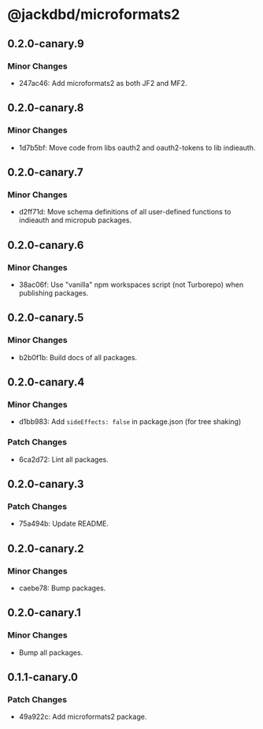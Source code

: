 # @jackdbd/microformats2

## 0.2.0-canary.9

### Minor Changes

- 247ac46: Add microformats2 as both JF2 and MF2.

## 0.2.0-canary.8

### Minor Changes

- 1d7b5bf: Move code from libs oauth2 and oauth2-tokens to lib indieauth.

## 0.2.0-canary.7

### Minor Changes

- d2ff71d: Move schema definitions of all user-defined functions to indieauth and micropub packages.

## 0.2.0-canary.6

### Minor Changes

- 38ac06f: Use "vanilla" npm workspaces script (not Turborepo) when publishing packages.

## 0.2.0-canary.5

### Minor Changes

- b2b0f1b: Build docs of all packages.

## 0.2.0-canary.4

### Minor Changes

- d1bb983: Add `sideEffects: false` in package.json (for tree shaking)

### Patch Changes

- 6ca2d72: Lint all packages.

## 0.2.0-canary.3

### Patch Changes

- 75a494b: Update README.

## 0.2.0-canary.2

### Minor Changes

- caebe78: Bump packages.

## 0.2.0-canary.1

### Minor Changes

- Bump all packages.

## 0.1.1-canary.0

### Patch Changes

- 49a922c: Add microformats2 package.
